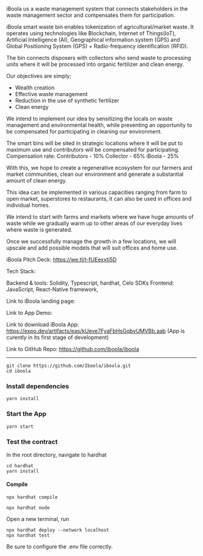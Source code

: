 iBoola us a waste management system that connects stakeholders in the waste management sector and compensates them for  participation.

iBoola smart waste bin enables tokenization of agricultural/market waste. It operates using technologies like Blockchain, Internet of Things(IoT), Artificial Intelligence (AI), Geographical information system (GPS) and Global Positioning System (GPS) + Radio-frequency identification (RFID).  

The bin connects disposers with collectors who send waste to processing units where it will be processed into organic fertilizer and clean energy.

Our objectives are simply;
- Wealth creation
- Effective waste management
- Reduction in the use of synthetic fertilizer
- Clean energy

We intend to implement our idea by sensitizing the locals on waste management and environmental health, while presenting an opportunity to be compensated for participating in cleaning our environment.

The smart bins will be sited in strategic locations where it will be put to maximum use and contributors will be compensated for participating. 
Compensation rate:
Contributors - 10%
Collector - 65%
iBoola - 25%

With this, we hope to create a regenerative ecosystem for our farmers and market communities, clean our environment and generate a substantial amount of clean energy.

This idea can be implemented in various capacities ranging from farm to open market, superstores to restaurants, it can also be used in offices and individual homes. 

We intend to start with farms and markets where we have huge amounts of waste while we gradually warm up to other areas of our everyday lives where waste is generated.

Once we successfully manage the growth in a few locations, we will upscale and add possible models that will suit offices and home use.


iBoola Pitch Deck: https://we.tl/t-fUEexxti5D

Tech Stack:

Backend & tools: Solidity, Typescript, hardhat, Celo SDKs 
Frontend: JavaScript, React-Native framework,


Link to iBoola landing page: 


Link to App Demo: 


Link to download iBoola App: https://expo.dev/artifacts/eas/kUeve7FyaFbHsGqbvUMVBb.aab
(App is curently in its first stage of development)



Link to GitHub Repo: https://github.com/iboola/iboola

-----------

```
git clone https://github.com/Iboola/iboola.git
cd iboola
```

### Install dependencies
```
yarn install

```

### Start the App
```
yarn start
```


### Test the contract

In the root directory, navigate to hardhat

```
cd hardhat
yarn install
```

#### Compile 
```
npx hardhat compile

```
```
npx hardhat node
```

Open a new terminal, run
```
npx hardhat deploy --network localhost
npx hardhat test

```

Be sure to configure the .env file correctly.

```
